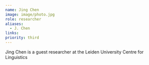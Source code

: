 ```yaml
---
name: Jing Chen
image: image/photo.jpg
role: researcher
aliases:
  - J. Chen
links:
priority: third
---
```


Jing Chen is a guest researcher at the Leiden University Centre for Linguistics

